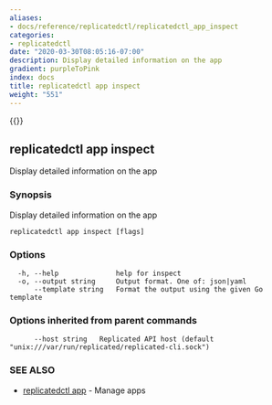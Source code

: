 ```yaml
---
aliases:
- docs/reference/replicatedctl/replicatedctl_app_inspect
categories:
- replicatedctl
date: "2020-03-30T08:05:16-07:00"
description: Display detailed information on the app
gradient: purpleToPink
index: docs
title: replicatedctl app inspect
weight: "551"
---
```


{{<legacynotice>}}

## replicatedctl app inspect

Display detailed information on the app

### Synopsis

Display detailed information on the app

```
replicatedctl app inspect [flags]
```

### Options

```
  -h, --help              help for inspect
  -o, --output string     Output format. One of: json|yaml
      --template string   Format the output using the given Go template
```

### Options inherited from parent commands

```
      --host string   Replicated API host (default "unix:///var/run/replicated/replicated-cli.sock")
```

### SEE ALSO

* [replicatedctl app](/api/replicatedctl/replicatedctl_app/)	 - Manage apps

